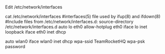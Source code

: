 Edit /etc/network/interfaces

cat /etc/network/interfaces
  #interfaces(5) file used by ifup(8) and ifdown(8)
  #Include files from /etc/network/interfaces.d:
source-directory /etc/network/interfaces.d
auto lo eth0
allow-hotplug eth0
iface lo inet loopback
iface eth0 inet dhcp

auto wlan0
iface wlan0 inet dhcp
wpa-ssid TeamRocketHQ
wpa-psk password

